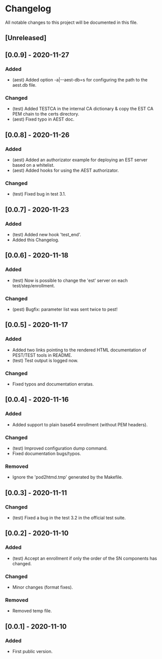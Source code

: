 # Changelog

All notable changes to this project will be documented in this file.

## [Unreleased]

## [0.0.9] - 2020-11-27

### Added

- (aest) Added option -a|--aest-db=s for configuring the path to the aest.db
  file.

### Changed

- (test) Added TESTCA in the internal CA dictionary & copy the EST CA PEM chain
  to the certs directory.
- (aest) Fixed typo in AEST doc.

## [0.0.8] - 2020-11-26

### Added

- (aest) Added an authorizator example for deploying an EST server based on a
  whitelist.
- (aest) Added hooks for using the AEST authorizator.

### Changed

- (test) Fixed bug in test 3.1.

## [0.0.7] - 2020-11-23

### Added

- (test) Added new hook 'test_end'.
- Added this Changelog.

## [0.0.6] - 2020-11-18

### Added

- (test) Now is possible to change the 'est' server on each
test/step/enrollment.

### Changed

- (pest) Bugfix: parameter list was sent twice to pest!

## [0.0.5] - 2020-11-17

### Added

- Added two links pointing to the rendered HTML documentation of PEST/TEST
tools in README.
- (test) Test output is logged now.

### Changed

- Fixed typos and documentation erratas.

## [0.0.4] - 2020-11-16

### Added

- Added support to plain base64 enrollment (without PEM headers).

### Changed

- (test) Improved configuration dump command.
- Fixed documentation bugs/typos.

### Removed

- Ignore the 'pod2htmd.tmp' generated by the Makefile.

## [0.0.3] - 2020-11-11

### Changed

- (test) Fixed a bug in the test 3.2 in the official test suite.

## [0.0.2] - 2020-11-10

### Added

- (test) Accept an enrollment if only the order of the SN components has
changed.

### Changed

- Minor changes (format fixes).

### Removed

- Removed temp file.

## [0.0.1] - 2020-11-10

### Added

- First public version.
